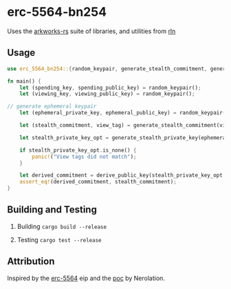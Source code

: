 # erc-5564-bn254

Uses the [arkworks-rs](https://github.com/arkworks-rs/curves) suite of libraries, and utilities from [rln](https://github.com/vacp2p/zerokit)

## Usage

```rust
use erc_5564_bn254::{random_keypair, generate_stealth_commitment, generate_stealth_private_key};

fn main() {
    let (spending_key, spending_public_key) = random_keypair();
    let (viewing_key, viewing_public_key) = random_keypair();

// generate ephemeral keypair
    let (ephemeral_private_key, ephemeral_public_key) = random_keypair();

    let (stealth_commitment, view_tag) = generate_stealth_commitment(viewing_public_key, spending_public_key, ephemeral_private_key);

    let stealth_private_key_opt = generate_stealth_private_key(ephemeral_public_key, viewing_key, spending_key, view_tag);

    if stealth_private_key_opt.is_none() {
        panic!("View tags did not match");
    }

    let derived_commitment = derive_public_key(stealth_private_key_opt.unwrap());
    assert_eq!(derived_commitment, stealth_commitment);
}
```

## Building and Testing

1. Building
    `cargo build --release`

2. Testing
    `cargo test --release`

## Attribution

Inspired by the [erc-5564](https://eips.ethereum.org/EIPS/eip-5564) eip and the [poc](https://github.com/nerolation/EIP-Stealth-Address-ERC/blob/main/minimal_poc.ipynb) by Nerolation.